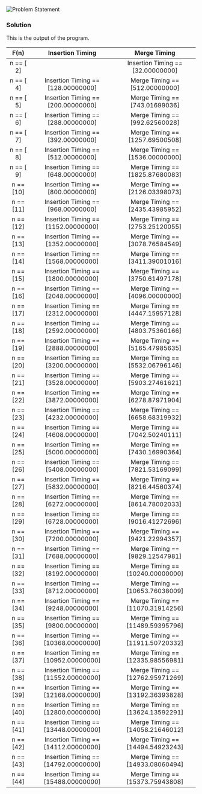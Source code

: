 ![Problem Statement](https://github.com/cpp-rakesh/Algorithms/blob/master/Chapter_1_The_Role_Of_Algorithms_In_Computing/1.2_Algorithms_As_A_Technology/Exercises/1.2-2/repo/problem.png)

### Solution
This is the output of the program.

|  F(n)         |        Insertion Timing                 |        Merge Timing               |
|:-------------:|:---------------------------------------:|:---------------------------------:|
| n == [ 2]|    |   Insertion Timing == [32.00000000]     |  Merge Timing == [304.31280014]   |
| n == [ 4]     |   Insertion Timing == [128.00000000]    |  Merge Timing == [512.00000000]	  |
| n == [ 5]     |   Insertion Timing == [200.00000000]    |  Merge Timing == [743.01699036]	  |
| n == [ 6]     |   Insertion Timing == [288.00000000]    |  Merge Timing == [992.62560028]	  |
| n == [ 7]     |   Insertion Timing == [392.00000000]    |  Merge Timing == [1257.69500508]  |
| n == [ 8]     |   Insertion Timing == [512.00000000]    |  Merge Timing == [1536.00000000]  |
| n == [ 9]     |   Insertion Timing == [648.00000000]    |  Merge Timing == [1825.87680083]  |
| n == [10]     |   Insertion Timing == [800.00000000]    |  Merge Timing == [2126.03398073]  |
| n == [11]     |   Insertion Timing == [968.00000000]    |  Merge Timing == [2435.43985952]  |
| n == [12]     |   Insertion Timing == [1152.00000000]   |  Merge Timing == [2753.25120055]  |
| n == [13]     |   Insertion Timing == [1352.00000000]   |  Merge Timing == [3078.76584549]  |
| n == [14]     |   Insertion Timing == [1568.00000000]   |  Merge Timing == [3411.39001016]  |
| n == [15]     |   Insertion Timing == [1800.00000000]   |  Merge Timing == [3750.61497178]  |
| n == [16]     |   Insertion Timing == [2048.00000000]   |  Merge Timing == [4096.00000000]  |
| n == [17]     |   Insertion Timing == [2312.00000000]   |  Merge Timing == [4447.15957128]  |
| n == [18]     |   Insertion Timing == [2592.00000000]   |  Merge Timing == [4803.75360166]  |
| n == [19]     |   Insertion Timing == [2888.00000000]   |  Merge Timing == [5165.47985635]  |
| n == [20]     |   Insertion Timing == [3200.00000000]   |  Merge Timing == [5532.06796146]  |
| n == [21]     |   Insertion Timing == [3528.00000000]   |  Merge Timing == [5903.27461621]  |
| n == [22]     |   Insertion Timing == [3872.00000000]   |  Merge Timing == [6278.87971904]  |
| n == [23]     |   Insertion Timing == [4232.00000000]   |  Merge Timing == [6658.68319932]  |
| n == [24]     |   Insertion Timing == [4608.00000000]   |  Merge Timing == [7042.50240111]  |
| n == [25]     |   Insertion Timing == [5000.00000000]   |  Merge Timing == [7430.16990364]  |
| n == [26]     |   Insertion Timing == [5408.00000000]   |  Merge Timing == [7821.53169099]  |
| n == [27]     |   Insertion Timing == [5832.00000000]   |  Merge Timing == [8216.44560374]  |
| n == [28]     |   Insertion Timing == [6272.00000000]   |  Merge Timing == [8614.78002033]  |
| n == [29]     |   Insertion Timing == [6728.00000000]   |  Merge Timing == [9016.41272696]  |
| n == [30]     |   Insertion Timing == [7200.00000000]   |  Merge Timing == [9421.22994357]  |
| n == [31]     |   Insertion Timing == [7688.00000000]   |  Merge Timing == [9829.12547981]  |
| n == [32]     |   Insertion Timing == [8192.00000000]   |  Merge Timing == [10240.00000000] |
| n == [33]     |   Insertion Timing == [8712.00000000]   |  Merge Timing == [10653.76038009] |
| n == [34]     |   Insertion Timing == [9248.00000000]   |  Merge Timing == [11070.31914256] |
| n == [35]     |   Insertion Timing == [9800.00000000]   |  Merge Timing == [11489.59395796] |
| n == [36]     |   Insertion Timing == [10368.00000000]  |  Merge Timing == [11911.50720332] |
| n == [37]     |   Insertion Timing == [10952.00000000]  |  Merge Timing == [12335.98556981] |
| n == [38]     |   Insertion Timing == [11552.00000000]  |  Merge Timing == [12762.95971269] |
| n == [39]     |   Insertion Timing == [12168.00000000]  |  Merge Timing == [13192.36393828] |
| n == [40]     |   Insertion Timing == [12800.00000000]  |  Merge Timing == [13624.13592291] |
| n == [41]     |   Insertion Timing == [13448.00000000]  |  Merge Timing == [14058.21646012] |
| n == [42]     |   Insertion Timing == [14112.00000000]  |  Merge Timing == [14494.54923243] |
| n == [43]     |   Insertion Timing == [14792.00000000]  |  Merge Timing == [14933.08060494] |
| n == [44]     |   Insertion Timing == [15488.00000000]  |  Merge Timing == [15373.75943808] |


